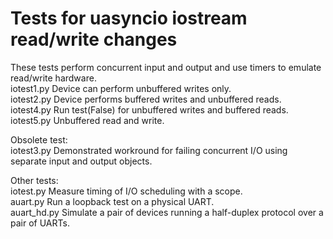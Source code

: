 # Tests for uasyncio iostream read/write changes

These tests perform concurrent input and output and use timers to
emulate read/write hardware.  
iotest1.py Device can perform unbuffered writes only.  
iotest2.py Device performs buffered writes and unbuffered reads.  
iotest4.py Run test(False) for unbuffered writes and buffered reads.  
iotest5.py Unbuffered read and write.  

Obsolete test:  
iotest3.py Demonstrated workround for failing concurrent I/O using separate
input and output objects.  

Other tests:  
iotest.py Measure timing of I/O scheduling with a scope.  
auart.py Run a loopback test on a physical UART.  
auart_hd.py Simulate a pair of devices running a half-duplex protocol over a
pair of UARTs.
